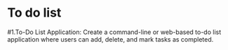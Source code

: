 # To do list
#1.To-Do List Application:
Create a command-line or web-based to-do list application where users can 
add, delete, and mark tasks as completed.


